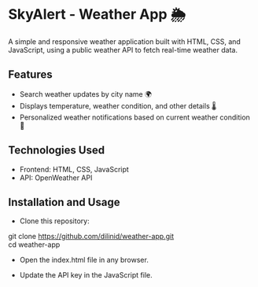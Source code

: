 # SkyAlert - Weather App 🌦️
A simple and responsive weather application built with HTML, CSS, and JavaScript, using a public weather API to fetch real-time weather data.

## Features
-  Search weather updates by city name 🌍
-  Displays temperature, weather condition, and other details 🌡️
-  Personalized weather notifications based on current weather condition 📱

## Technologies Used
- Frontend: HTML, CSS, JavaScript
- API: OpenWeather API 

## Installation and Usage
- Clone this repository:

git clone https://github.com/dilinid/weather-app.git  
cd weather-app  

- Open the index.html file in any browser.

- Update the API key in the JavaScript file.
